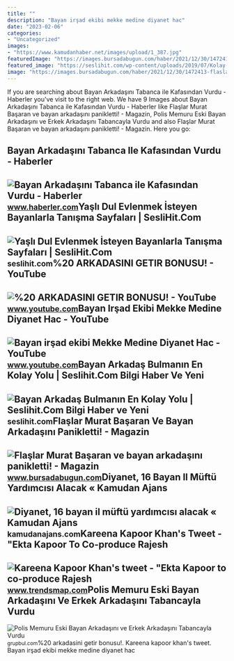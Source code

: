 ```yaml
---
title: ""
description: "Bayan irşad ekibi mekke medine diyanet hac"
date: "2023-02-06"
categories:
- "Uncategorized"
images:
- "https://www.kamudanhaber.net/images/upload/1_387.jpg"
featuredImage: "https://images.bursadabugun.com/haber/2021/12/30/1472413-flaslar-murat-basaran-ve-bayan-arkadasini-panikletti-61cd6c2d85a59.jpg"
featured_image: "https://seslihit.com/wp-content/uploads/2019/07/Kolay-Yoldan-En-Basit-Taktikler-ile-Kız-Arkadaş-Sevgili-ve-Bayan-Arkadaş-Nasıl-Bulunur-Bayan-Arkadaş-Bulmanın-En-Kolay-Yolları-Nelerdir-768x808.jpg"
image: "https://images.bursadabugun.com/haber/2021/12/30/1472413-flaslar-murat-basaran-ve-bayan-arkadasini-panikletti-61cd6c2d85a59.jpg"
---
```


If you are searching about Bayan Arkadaşını Tabanca ile Kafasından Vurdu - Haberler you've visit to the right web. We have 9 Images about Bayan Arkadaşını Tabanca ile Kafasından Vurdu - Haberler like Flaşlar Murat Başaran ve bayan arkadaşını panikletti! - Magazin, Polis Memuru Eski Bayan Arkadaşını ve Erkek Arkadaşını Tabancayla Vurdu and also Flaşlar Murat Başaran ve bayan arkadaşını panikletti! - Magazin. Here you go:

Bayan Arkadaşını Tabanca Ile Kafasından Vurdu - Haberler
--------------------------------------------------------

 ![Bayan Arkadaşını Tabanca ile Kafasından Vurdu - Haberler](https://i.hbrcdn.com/haber/2014/04/02/bayan-arkadasini-tabanca-ile-kafasindan-vurdu-5859262_amp.jpg) <small>www.haberler.com</small>Yaşlı Dul Evlenmek İsteyen Bayanlarla Tanışma Sayfaları | SesliHit.Com
----------------------------------------------------------------------

 ![Yaşlı Dul Evlenmek İsteyen Bayanlarla Tanışma Sayfaları | SesliHit.Com](https://seslihit.com/wp-content/uploads/2022/03/Fransiz-Bayan-Arkadas-Kiz-Arkadas-Sevgili-Bulma-Siteleri-ve-Arkadaslik-Siteleri-Sohbet-ve-Tanisma-Sayfalari.jpg) <small>seslihit.com</small>%20 ARKADASINI GETIR BONUSU! - YouTube
--------------------------------------

 ![%20 ARKADASINI GETIR BONUSU! - YouTube](https://i.ytimg.com/vi/36_sft8gBmM/maxresdefault.jpg) <small>www.youtube.com</small>Bayan Irşad Ekibi Mekke Medine Diyanet Hac - YouTube
----------------------------------------------------

 ![Bayan irşad ekibi Mekke Medine Diyanet Hac - YouTube](https://i.ytimg.com/vi/zKfircPpaPI/hqdefault.jpg) <small>www.youtube.com</small>Bayan Arkadaş Bulmanın En Kolay Yolu | Seslihit.Com Bilgi Haber Ve Yeni
-----------------------------------------------------------------------

 ![Bayan Arkadaş Bulmanın En Kolay Yolu | Seslihit.Com Bilgi Haber ve Yeni](https://seslihit.com/wp-content/uploads/2019/07/Kolay-Yoldan-En-Basit-Taktikler-ile-Kız-Arkadaş-Sevgili-ve-Bayan-Arkadaş-Nasıl-Bulunur-Bayan-Arkadaş-Bulmanın-En-Kolay-Yolları-Nelerdir-768x808.jpg) <small>seslihit.com</small>Flaşlar Murat Başaran Ve Bayan Arkadaşını Panikletti! - Magazin
---------------------------------------------------------------

 ![Flaşlar Murat Başaran ve bayan arkadaşını panikletti! - Magazin](https://images.bursadabugun.com/haber/2021/12/30/1472413-flaslar-murat-basaran-ve-bayan-arkadasini-panikletti-61cd6c2d85a59.jpg) <small>www.bursadabugun.com</small>Diyanet, 16 Bayan Il Müftü Yardımcısı Alacak « Kamudan Ajans
------------------------------------------------------------

 ![Diyanet, 16 bayan il müftü yardımcısı alacak « Kamudan Ajans](https://www.kamudanhaber.net/images/upload/1_387.jpg) <small>kamudanajans.com</small>Kareena Kapoor Khan's Tweet - "Ekta Kapoor To Co-produce Rajesh
---------------------------------------------------------------

 ![Kareena Kapoor Khan's tweet - "Ekta Kapoor to co-produce Rajesh](https://pbs.twimg.com/media/Fcyada8X0AANSFu.jpg) <small>www.trendsmap.com</small>Polis Memuru Eski Bayan Arkadaşını Ve Erkek Arkadaşını Tabancayla Vurdu
-----------------------------------------------------------------------

 ![Polis Memuru Eski Bayan Arkadaşını ve Erkek Arkadaşını Tabancayla Vurdu](https://grupbul.com/blog/wp-content/uploads/2023/10/polis-memuru-eski-bayan-arkadasini-ve-erkek-arkadasini-tabancayla-vurdu-qWPvJkBQ.jpg) <small>grupbul.com</small>%20 arkadasini getir bonusu!. Kareena kapoor khan's tweet. Bayan irşad ekibi mekke medine diyanet hac
